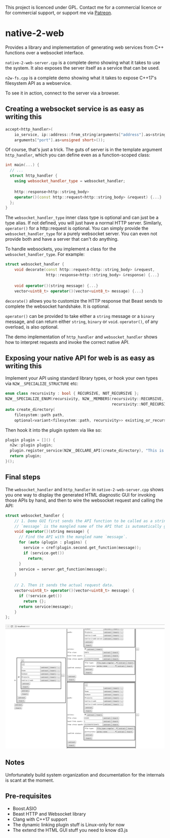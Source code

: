 This project is licenced under GPL. Contact me for a commercial licence or for commercial support, or support me via [Patreon](https://patreon.com/king_yan_kwan).

native-2-web
===

Provides a library and implementation of generating web services from C++ functions over a websocket interface.

`native-2-web-server.cpp` is a complete demo showing what it takes to use the system. It also exposes the server itself as a service that can be used.

`n2w-fs.cpp` is a complete demo showing what it takes to expose C++17's filesystem API as a webservice.

To see it in action, connect to the server via a browser.

Creating a websocket service is as easy as writing this
---
```C++
accept<http_handler>(
    io_service, ip::address::from_string(arguments["address"].as<string>()),
    arguments["port"].as<unsigned short>());
```

Of course, that's just a trick. The guts of server is in the template argument `http_handler`, which you can define even as a function-scoped class:

```C++
int main(...) {
  // ...
  struct http_handler {
    using websocket_handler_type = websocket_handler;

    http::response<http::string_body>
    operator()(const http::request<http::string_body> &request) {...}
  };
}
```

The `websocket_handler_type` inner class type is optional and can just be a type alias. If not defined, you will just have a normal HTTP server. Similarly, `operator()` for a http::request is optional. You can simply provide the `websocket_handler_type` for a purely websocket server. You can even not provide both and have a server that can't do anything.

To handle websockets, you implement a class for the `websocket_handler_type`. For example:

```C++
struct websocket_handler {
    void decorate(const http::request<http::string_body> &request,
                  http::response<http::string_body> &response) {...}

    void operator()(string message) {...}
    vector<uint8_t> operator()(vector<uint8_t> message) {...}
```
`decorate()` allows you to customize the HTTP response that Beast sends to complete the websocket handshake. It is optional.

`operator()` can be provided to take either a `string` message or a `binary` message, and can return either `string`, `binary` or `void`. `operator()`, of any overload, is also optional.

The demo implementation of `http_handler` and `websocket_handler` shows how to interpret requests and invoke the correct native API.

Exposing your native API for web is as easy as writing this
---
Implement your API using standard library types, or hook your own types via `N2W__SPECIALIZE_STRUCTURE` etc:
```C++
enum class recursivity : bool { RECURSIVE, NOT_RECURSIVE };
N2W__SPECIALIZE_ENUM(recursivity, N2W__MEMBERS(recursivity::RECURSIVE,
                                               recursivity::NOT_RECURSIVE));
auto create_directory(
    filesystem::path path,
    optional<variant<filesystem::path, recursivity>> existing_or_recursive) {...}
```
Then hook it into the plugin system via like so:
```C++
plugin plugin = []() {
  n2w::plugin plugin;
  plugin.register_service(N2W__DECLARE_API(create_directory), "This is an API to create directories recursively.");
  return plugin;
}();
```

Final steps
---
The `websocket_handler` and `http_handler` in `native-2-web-server.cpp` shows you one way to display the generated HTML diagnostic GUI for invoking those APIs by hand, and then to wire the websocket request and calling the API:
```C++
struct websocket_handler {
    // 1. Demo GUI first sends the API function to be called as a string.
    // `message` is the mangled name of the API that is automatically generated by the plugin system.
    void operator()(string message) {
      // Find the API with the mangled name `message`.
      for (auto &plugin : plugins) {
        service = cref(plugin.second.get_function(message));
        if (service.get())
          return;
      }
      service = server.get_function(message);
    }

    // 2. Then it sends the actual request data.
    vector<uint8_t> operator()(vector<uint8_t> message) {
      if (!service.get())
        return {};
      return service(message);
    }
};
```

![](listfiles_demo.png)

Notes
---
Unfortunately build system organization and documentation for the internals is scant at the moment.

Pre-requisites
---
- Boost.ASIO
- Beast HTTP and Websocket library
- Clang with C++17 support
- The dynamic linking plugin stuff is Linux-only for now
- The extend the HTML GUI stuff you need to know d3.js
